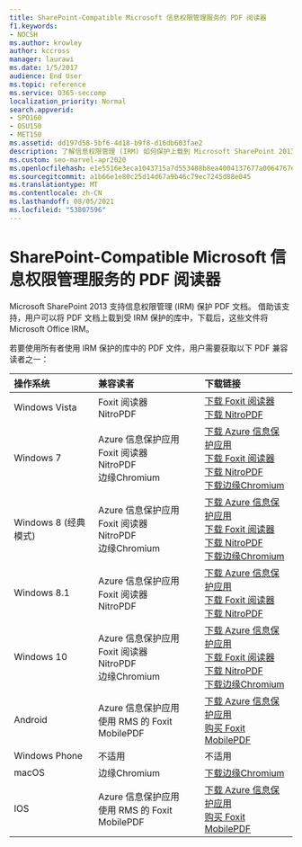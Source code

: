 ```yaml
---
title: SharePoint-Compatible Microsoft 信息权限管理服务的 PDF 阅读器
f1.keywords:
- NOCSH
ms.author: krowley
author: kccross
manager: laurawi
ms.date: 1/5/2017
audience: End User
ms.topic: reference
ms.service: O365-seccomp
localization_priority: Normal
search.appverid:
- SPO160
- OSU150
- MET150
ms.assetid: dd197d58-5bf6-4d18-b9f8-d16db603fae2
description: 了解信息权限管理 (IRM) 如何保护上载到 Microsoft SharePoint 2013 中受 IRM 保护的库并下载的 PDF 文档。
ms.custom: seo-marvel-apr2020
ms.openlocfilehash: e1e5516e3eca1043715a7d553488b8ea4004137677a0064767e1e62eddde8ac3
ms.sourcegitcommit: a1b66e1e80c25d14d67a9b46c79ec7245d88e045
ms.translationtype: MT
ms.contentlocale: zh-CN
ms.lasthandoff: 08/05/2021
ms.locfileid: "53807596"
---
```

# <a name="sharepoint-compatible-pdf-readers-that-support-microsoft-information-rights-management-services"></a>SharePoint-Compatible Microsoft 信息权限管理服务的 PDF 阅读器

Microsoft SharePoint 2013 支持信息权限管理 (IRM) 保护 PDF 文档。 借助该支持，用户可以将 PDF 文档上载到受 IRM 保护的库中，下载后，这些文件将Microsoft Office IRM。
  
若要使用所有者使用 IRM 保护的库中的 PDF 文件，用户需要获取以下 PDF 兼容读者之一：
  
| 操作系统 | 兼容读者 | 下载链接 |
|:-----|:-----|:-----|
|Windows Vista  <br/> |Foxit 阅读器  <br/> NitroPDF  <br/> |[下载 Foxit 阅读器](https://go.microsoft.com/fwlink/?linkid=2139326) <br/> [下载 NitroPDF](https://go.microsoft.com/fwlink/?linkid=2139327) <br/> |
|Windows 7  <br/> |Azure 信息保护应用  <br/> Foxit 阅读器  <br/> NitroPDF  <br/> 边缘Chromium  <br/>|[下载 Azure 信息保护应用](https://go.microsoft.com/fwlink/?linkid=837797) <br/> [下载 Foxit 阅读器](https://go.microsoft.com/fwlink/?linkid=2139326) <br/> [下载 NitroPDF](https://go.microsoft.com/fwlink/?linkid=2139327) <br/> [下载边缘Chromium](https://support.microsoft.com/microsoft-edge/download-the-new-microsoft-edge-based-on-chromium-0f4a3dd7-55df-60f5-739f-00010dba52cf) <br/>|
|Windows 8 (经典模式)   <br/> |Azure 信息保护应用  <br/> Foxit 阅读器  <br/> NitroPDF  <br/> 边缘Chromium  <br/>|[下载 Azure 信息保护应用](https://go.microsoft.com/fwlink/?linkid=837797) <br/> [下载 Foxit 阅读器](https://go.microsoft.com/fwlink/?linkid=2139326) <br/> [下载 NitroPDF](https://go.microsoft.com/fwlink/?linkid=2139327) <br/> [下载边缘Chromium](https://support.microsoft.com/microsoft-edge/download-the-new-microsoft-edge-based-on-chromium-0f4a3dd7-55df-60f5-739f-00010dba52cf) <br/> |
|Windows 8.1  <br/> |Azure 信息保护应用  <br/> Foxit 阅读器  <br/> NitroPDF  <br/> |[下载 Azure 信息保护应用](https://go.microsoft.com/fwlink/?linkid=837797) <br/> [下载 Foxit 阅读器](https://go.microsoft.com/fwlink/?linkid=2139326) <br/> [下载 NitroPDF](https://go.microsoft.com/fwlink/?linkid=2139327) <br/> |
|Windows 10  <br/> |Azure 信息保护应用  <br/> Foxit 阅读器  <br/> NitroPDF  <br/> 边缘Chromium  <br/> |[下载 Azure 信息保护应用](https://go.microsoft.com/fwlink/?linkid=837797) <br/> [下载 Foxit 阅读器](https://go.microsoft.com/fwlink/?linkid=2139326) <br/> [下载 NitroPDF](https://go.microsoft.com/fwlink/?linkid=2139327) <br/> [下载边缘Chromium](https://support.microsoft.com/microsoft-edge/download-the-new-microsoft-edge-based-on-chromium-0f4a3dd7-55df-60f5-739f-00010dba52cf) <br/> |
|Android  <br/> |Azure 信息保护应用  <br/> 使用 RMS 的 Foxit MobilePDF  <br/> |[下载 Azure 信息保护应用](/azure/information-protection/rms-client/protected-pdf-readers#installing-a-protected-pdf-reader-for-mobile-iosandroidc) <br/> [购买 Foxit MobilePDF](https://play.google.com/store/apps/details?id=com.foxit.mobile.pdf.lite) <br/> |
|Windows Phone  <br/> |不适用  <br/> |不适用  <br/> |
|macOS  <br/> |边缘Chromium  <br/> |[下载边缘Chromium](https://support.microsoft.com/microsoft-edge/download-the-new-microsoft-edge-based-on-chromium-0f4a3dd7-55df-60f5-739f-00010dba52cf)  <br/> |
|IOS  <br/> |Azure 信息保护应用  <br/> 使用 RMS 的 Foxit MobilePDF  <br/> |[下载 Azure 信息保护应用](/azure/information-protection/rms-client/protected-pdf-readers#installing-a-protected-pdf-reader-for-windows-or-mac) <br/> [购买 Foxit MobilePDF](https://play.google.com/store/apps/details?id=com.foxit.mobile.pdf.lite) <br/> |
